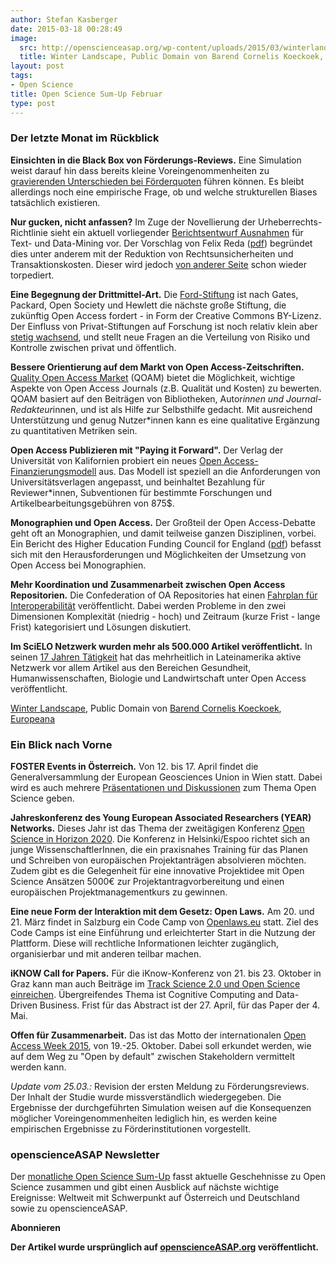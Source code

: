 ```yaml
---
author: Stefan Kasberger
date: 2015-03-18 00:28:49
image:
  src: http://openscienceasap.org/wp-content/uploads/2015/03/winterlandscape-580x481.jpeg
  title: Winter Landscape, Public Domain von Barend Cornelis Koeckoek, Europeana
layout: post
tags:
- Open Science
title: Open Science Sum-Up Februar
type: post
---
```

### Der letzte Monat im Rückblick

**Einsichten in die Black Box von Förderungs-Reviews.** Eine Simulation weist darauf hin dass bereits kleine Voreingenommenheiten zu [gravierenden Unterschieden bei Förderquoten](http://news.sciencemag.org/funding/2015/02/little-bias-peer-review-scores-can-translate-big-money-simulation-finds) führen können. Es bleibt allerdings noch eine empirische Frage, ob und welche strukturellen Biases tatsächlich existieren.

**Nur gucken, nicht anfassen?** Im Zuge der Novellierung der Urheberrechts-Richtlinie sieht ein aktuell vorliegender [Berichtsentwurf Ausnahmen](http://irights.info/artikel/wer-schuerfen-kann-ist-klar-im-vorteil/24906) für Text- und Data-Mining vor. Der Vorschlag von Felix Reda ([pdf](http://www.europarl.europa.eu/sides/getDoc.do?pubRef=-//EP//NONSGML+COMPARL+PE-546.580+02+DOC+PDF+V0//DE&language=DE)) begründet dies unter anderem mit der Reduktion von Rechtsunsicherheiten und Transaktionskosten. Dieser wird jedoch [von anderer Seite](https://netzpolitik.org/2015/eu-urheberrechtsreform-es-droht-leider-acta-reloaded-dank-der-konservativen/) schon wieder torpediert.

**Eine Begegnung der Drittmittel-Art.** Die [Ford-Stiftung](http://www.fordfoundation.org/newsroom/news-from-ford/934) ist nach Gates, Packard, Open Society und Hewlett die nächste große Stiftung, die zukünftig Open Access fordert - in Form der Creative Commons BY-Lizenz. Der Einfluss von Privat-Stiftungen auf Forschung ist noch relativ klein aber [stetig wachsend](https://philanthropy.com/article/When-Scientific-Research/151777), und stellt neue Fragen an die Verteilung von Risiko und Kontrolle zwischen privat und öffentlich.

**Bessere Orientierung auf dem Markt von Open Access-Zeitschriften.** [Quality Open Access Market](http://science.apa.at/site/politik_und_wirtschaft/detail.html?key=SCI_20150218_SCI39491352022431382#.VOWIW9UJjL8.twitter) (QOAM) bietet die Möglichkeit, wichtige Aspekte von Open Access Journals (z.B. Qualität und Kosten) zu bewerten. QOAM basiert auf den Beiträgen von Bibliotheken, Autor*innen und Journal-Redakteur*innen, und ist als Hilfe zur Selbsthilfe gedacht. Mit ausreichend Unterstützung und genug Nutzer*innen kann es eine qualitative Ergänzung zu quantitativen Metriken sein.

**Open Access Publizieren mit "Paying it Forward".** Der Verlag der Universität von Kalifornien probiert ein neues [Open Access-Finanzierungsmodell](https://www.insidehighered.com/news/2015/02/10/u-california-press-builds-open-access-publishing-model-around-paying-it-forward) aus. Das Modell ist speziell an die Anforderungen von Universitätsverlagen angepasst, und beinhaltet Bezahlung für Reviewer*innen, Subventionen für bestimmte Forschungen und Artikelbearbeitungsgebühren von 875$.

**Monographien und Open Access.** Der Großteil der Open Access-Debatte geht oft an Monographien, und damit teilweise ganzen Disziplinen, vorbei. Ein Bericht des Higher Education Funding Council for England ([pdf](http://www.hefce.ac.uk/media/hefce/content/pubs/indirreports/2015/monographsandopenaccess/2014_monographs.pdf)) befasst sich mit den Herausforderungen und Möglichkeiten der Umsetzung von Open Access bei Monographien.

**Mehr Koordination und Zusammenarbeit zwischen Open Access Repositorien.** Die Confederation of OA Repositories hat einen [Fahrplan für Interoperabilität](http://www.infodocket.com/2015/02/05/confederation-of-open-access-repositories-coar-publishes-interoperability-roadmap/) veröffentlicht. Dabei werden Probleme in den zwei Dimensionen Komplexität (niedrig - hoch) und Zeitraum (kurze Frist - lange Frist) kategorisiert und Lösungen diskutiert.

**Im SciELO Netzwerk wurden mehr als 500.000 Artikel veröffentlicht.** In seinen [17 Jahren Tätigkeit](http://blog.scielo.org/en/2015/02/06/the-scielo-network-publishes-more-than-500000-articles-in-open-access-during-its-17-years-of-operation/#.VP2nLcsVVQt) hat das mehrheitlich in Lateinamerika aktive Netzwerk vor allem Artikel aus den Bereichen Gesundheit, Humanwissenschaften, Biologie und Landwirtschaft unter Open Access veröffentlicht.

 [Winter Landscape](http://www.europeana.eu/portal/record/90402/SK_C_165.html), Public Domain von [Barend Cornelis Koeckoek](http://www.europeana.eu/portal/search.html?query=edm_agent%3a%22RM0001.PEOPLE.5564%22), [Europeana](http://www.europeana.eu)

### Ein Blick nach Vorne

**FOSTER Events in Österreich.** Von 12. bis 17. April findet die Generalversammlung der European Geosciences Union in Wien statt. Dabei wird es auch mehrere [Präsentationen und Diskussionen](https://www.fosteropenscience.eu/event/european-geosciences-union-general-assembly-2015) zum Thema Open Science geben.

**Jahreskonferenz des Young European Associated Researchers (YEAR) Networks.** Dieses Jahr ist das Thema der zweitägigen Konferenz [Open Science in Horizon 2020](http://www.year-network.com/homepage/year-annual-conference-2015). Die Konferenz in Helsinki/Espoo richtet sich an junge WissenschaftlerInnen, die ein praxisnahes Training für das Planen und Schreiben von europäischen Projektanträgen absolvieren möchten. Zudem gibt es die Gelegenheit für eine innovative Projektidee mit Open Science Ansätzen 5000€ zur Projektantragvorbereitung und einen europäischen Projektmanagementkurs zu gewinnen.

**Eine neue Form der Interaktion mit dem Gesetz: Open Laws.** Am 20. und 21. März findet in Salzburg ein Code Camp von [Openlaws.eu](http://www.openlaws.eu/) statt. Ziel des Code Camps ist eine Einführung und erleichterter Start in die Nutzung der Plattform. Diese will rechtliche Informationen leichter zugänglich, organisierbar und mit anderen teilbar machen.

**iKNOW Call for Papers.** Für die iKnow-Konferenz von 21. bis 23. Oktober in Graz kann man auch Beiträge im [Track Science 2.0 und Open Science einreichen](http://i-know.tugraz.at/call-for-papers/). Übergreifendes Thema ist Cognitive Computing and Data-Driven Business. Frist für das Abstract ist der 27. April, für das Paper der 4. Mai.

**Offen für Zusammenarbeit.** Das ist das Motto der internationalen [Open Access Week 2015](http://sparc.arl.org/news/2015-open-access-week-theme-announcement), von 19.-25. Oktober. Dabei soll erkundet werden, wie auf dem Weg zu "Open by default" zwischen Stakeholdern vermittelt werden kann.

_Update vom 25.03.:_ Revision der ersten Meldung zu Förderungsreviews. Der Inhalt der Studie wurde missverständlich wiedergegeben. Die Ergebnisse der durchgeführten Simulation weisen auf die Konsequenzen möglicher Voreingenommenheiten lediglich hin, es werden keine empirischen Ergebnisse zu Förderinstitutionen vorgestellt.

### openscienceASAP Newsletter

Der [monatliche Open Science Sum-Up](http://openscienceasap.org/social/monthly-sum-up/) fasst aktuelle Geschehnisse zu Open Science zusammen und gibt einen Ausblick auf nächste wichtige Ereignisse: Weltweit mit Schwerpunkt auf Österreich und Deutschland sowie zu openscienceASAP.

**Abonnieren**

**Der Artikel wurde ursprünglich auf [openscienceASAP.org](http://openscienceasap.org/stream/2015/03/11/open-science-sum-up-februar-2/) veröffentlicht.**
